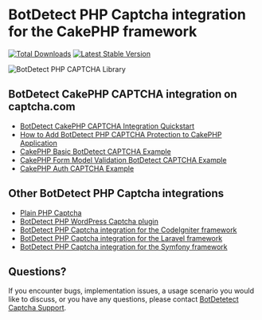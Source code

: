 # BotDetect PHP Captcha integration for the CakePHP framework

[![Total Downloads](https://poser.pugx.org/captcha-com/cakephp-captcha/downloads)](https://packagist.org/packages/captcha-com/cakephp-captcha)
[![Latest Stable Version](https://poser.pugx.org/captcha-com/cakephp-captcha/v/stable)](https://packagist.org/packages/captcha-com/cakephp-captcha)

![BotDetect PHP CAPTCHA Library](https://captcha.com/images/help/screenshots/captcha-examples.png)


## BotDetect CakePHP CAPTCHA integration on captcha.com

* [BotDetect CakePHP CAPTCHA Integration Quickstart](https://captcha.com/doc/php/cakephp-captcha-quickstart.html)
* [How to Add BotDetect PHP CAPTCHA Protection to CakePHP Application](https://captcha.com/doc/php/howto/cakephp-captcha.html)
* [CakePHP Basic BotDetect CAPTCHA Example](https://captcha.com/doc/php/samples/cakephp-basic-captcha-sample.html)
* [CakePHP Form Model Validation BotDetect CAPTCHA Example](https://captcha.com/doc/php/samples/cakephp-form-model-validation-captcha-sample.html)
* [CakePHP Auth CAPTCHA Example](https://captcha.com/doc/php/samples/cakephp-auth-captcha-example.html)


## Other BotDetect PHP Captcha integrations

* [Plain PHP Captcha](https://captcha.com/doc/php/php-captcha-quickstart.html)
* [BotDetect PHP WordPress Captcha plugin](https://captcha.com/doc/php/wordpress-captcha.html)
* [BotDetect PHP Captcha integration for the CodeIgniter framework](https://captcha.com/doc/php/codeigniter-captcha-quickstart.html)
* [BotDetect PHP Captcha integration for the Laravel framework](https://captcha.com/doc/php/laravel-captcha-quickstart.html)
* [BotDetect PHP Captcha integration for the Symfony framework](https://captcha.com/doc/php/symfony-captcha-bundle-quickstart.html)


## Questions?

If you encounter bugs, implementation issues, a usage scenario you would like to discuss, or you have any questions, please contact [BotDetetect Captcha Support](http://captcha.com/support).
